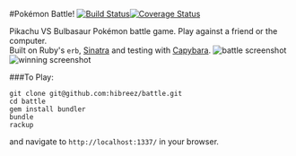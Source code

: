 #Pokémon Battle! [![Build Status](https://travis-ci.org/hibreez/battle.svg?branch=master)](https://travis-ci.org/hibreez/battle)[![Coverage Status](https://coveralls.io/repos/hibreez/battle/badge.svg?branch=master&service=github)](https://coveralls.io/github/hibreez/battle?branch=master)

Pikachu VS Bulbasaur Pokémon battle game. Play against a friend or the computer.  
Built on Ruby's `erb`, [Sinatra](http://www.sinatrarb.com/) and testing with [Capybara](https://github.com/jnicklas/capybara).
![battle screenshot](https://raw.github.com/hibreez/battle/master/public/images/battle.png)
![winning screenshot](https://raw.github.com/hibreez/battle/master/public/images/win.png)

###To Play:
```
git clone git@github.com:hibreez/battle.git
cd battle
gem install bundler  
bundle
rackup
```
and navigate to `http://localhost:1337/` in your browser.
